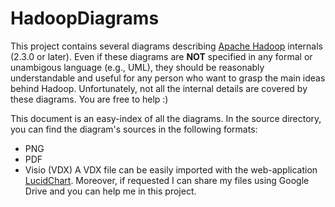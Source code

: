 HadoopDiagrams
==============

This project contains several diagrams describing [Apache Hadoop](http://hadoop.apache.org/) internals (2.3.0 or later). Even if these diagrams are **NOT** specified in any formal or unambigous language (e.g., UML), they should be reasonably understandable and useful for any person who want to grasp the main ideas behind Hadoop. Unfortunately, not all the internal details are covered by these diagrams. You are free to help :)

This document is an easy-index of all the diagrams. In the source directory, you can find the diagram's sources in the following formats:
* PNG
* PDF
* Visio (VDX)
A VDX file can be easily imported with the web-application [LucidChart](www.lucidchart.com). Moreover, if requested I can share my files using Google Drive and you can help me in this project. 
